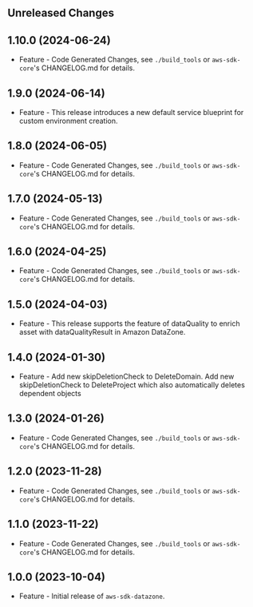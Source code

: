 Unreleased Changes
------------------

1.10.0 (2024-06-24)
------------------

* Feature - Code Generated Changes, see `./build_tools` or `aws-sdk-core`'s CHANGELOG.md for details.

1.9.0 (2024-06-14)
------------------

* Feature - This release introduces a new default service blueprint for custom environment creation.

1.8.0 (2024-06-05)
------------------

* Feature - Code Generated Changes, see `./build_tools` or `aws-sdk-core`'s CHANGELOG.md for details.

1.7.0 (2024-05-13)
------------------

* Feature - Code Generated Changes, see `./build_tools` or `aws-sdk-core`'s CHANGELOG.md for details.

1.6.0 (2024-04-25)
------------------

* Feature - Code Generated Changes, see `./build_tools` or `aws-sdk-core`'s CHANGELOG.md for details.

1.5.0 (2024-04-03)
------------------

* Feature - This release supports the feature of dataQuality to enrich asset with dataQualityResult in Amazon DataZone.

1.4.0 (2024-01-30)
------------------

* Feature - Add new skipDeletionCheck to DeleteDomain. Add new skipDeletionCheck to DeleteProject which also automatically deletes dependent objects

1.3.0 (2024-01-26)
------------------

* Feature - Code Generated Changes, see `./build_tools` or `aws-sdk-core`'s CHANGELOG.md for details.

1.2.0 (2023-11-28)
------------------

* Feature - Code Generated Changes, see `./build_tools` or `aws-sdk-core`'s CHANGELOG.md for details.

1.1.0 (2023-11-22)
------------------

* Feature - Code Generated Changes, see `./build_tools` or `aws-sdk-core`'s CHANGELOG.md for details.

1.0.0 (2023-10-04)
------------------

* Feature - Initial release of `aws-sdk-datazone`.

